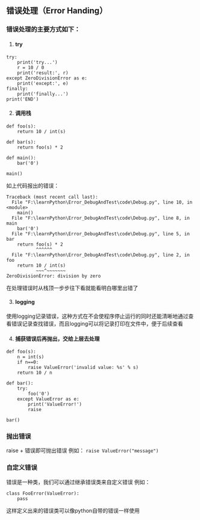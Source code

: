 ## 错误处理（Error Handing）
### 错误处理的主要方式如下：
1. #### try
```commandline
try:
    print('try...')
    r = 10 / 0
    print('result:', r)
except ZeroDivisionError as e:
    print('except:', e)
finally:
    print('finally...')
print('END')
```

2. #### 调用栈
```commandline
def foo(s):
    return 10 / int(s)

def bar(s):
    return foo(s) * 2

def main():
    bar('0')

main()
```
如上代码报出的错误：
```commandline
Traceback (most recent call last):
  File "F:\learnPython\Error_DebugAndTest\code\Debug.py", line 10, in <module>
    main()
  File "F:\learnPython\Error_DebugAndTest\code\Debug.py", line 8, in main
    bar('0')
  File "F:\learnPython\Error_DebugAndTest\code\Debug.py", line 5, in bar
    return foo(s) * 2
           ^^^^^^
  File "F:\learnPython\Error_DebugAndTest\code\Debug.py", line 2, in foo
    return 10 / int(s)
           ~~~^~~~~~~~
ZeroDivisionError: division by zero
```
在处理错误时从栈顶一步步往下看就能看明白哪里出错了

3. #### logging
使用logging记录错误，这种方式在不会使程序停止运行的同时还能清晰地通过查看错误记录查找错误，而且logging可以将记录打印在文件中，便于后续查看

4. #### 捕获错误后再抛出，交给上层去处理
```commandline
def foo(s):
    n = int(s)
    if n==0:
        raise ValueError('invalid value: %s' % s)
    return 10 / n

def bar():
    try:
        foo('0')
    except ValueError as e:
        print('ValueError!')
        raise

bar()
```

### 抛出错误
raise + 错误即可抛出错误
例如： `raise ValueError("message")`

### 自定义错误
错误是一种类，我们可以通过继承错误类来自定义错误
例如：
```commandline
class FooError(ValueError):
    pass
```
这样定义出来的错误类可以像python自带的错误一样使用
